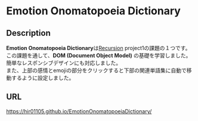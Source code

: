 # Emotion Onomatopoeia Dictionary

## Description
**Emotion Onomatopoeia Dictionary**は[Recursion](https://recursionist.io/) project1の課題の１つです。  
この課題を通して、**DOM (Document Object Model)** の基礎を学習しました。  
簡単なレスポンシブデザインにも対応しました。  
また、上部の感情とemojiの部分をクリックすると下部の関連単語集に自動で移動するように設定しました。

## URL
https://hir01105.github.io/EmotionOnomatopoeiaDictionary/
